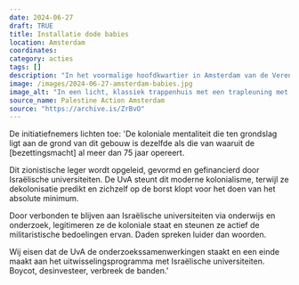```yaml
---
date: 2024-06-27
draft: TRUE
title: Installatie dode babies
location: Amsterdam
coordinates: 
category: acties
tags: []
description: "In het voormalige hoofdkwartier in Amsterdam van de Verenigde Oostindische Compagnie hangt een installatie met babypoppen, om aandacht te richten op de meer dan 15.000 kinderen die in de afgelopen 265 dagen door zionistische troepen zijn vermoord."
image: /images/2024-06-27-amsterdam-babies.jpg
image_alt: "In een licht, klassiek trappenhuis met een trapleuning met metalen art-deco-elementen, hangt vanaf boven een touw met daaraan vastgeknoopt kinderpoppen en hier en daar een Palestijnse vlag. De poppen dragen briefjes met daarop namen, waaronder 'Alia Abdel Nour Sami al-Souri'."
source_name: Palestine Action Amsterdam
source: "https://archive.is/ZrBvO"
---
```

De initiatiefnemers lichten toe: 'De koloniale mentaliteit die ten grondslag ligt aan de grond van dit gebouw is dezelfde als die van waaruit de [bezettingsmacht] al meer dan 75 jaar opereert.

Dit zionistische leger wordt opgeleid, gevormd en gefinancierd door Israëlische universiteiten. De UvA steunt dit moderne kolonialisme, terwijl ze dekolonisatie predikt en zichzelf op de borst klopt voor het doen van het absolute minimum.

Door verbonden te blijven aan Israëlische universiteiten via onderwijs en onderzoek, legitimeren ze de koloniale staat en steunen ze actief de militaristische bedoelingen ervan. Daden spreken luider dan woorden.

Wij eisen dat de UvA de onderzoekssamenwerkingen staakt en een einde maakt aan het uitwisselingsprogramma met Israëlische universiteiten. Boycot, desinvesteer, verbreek de banden.'